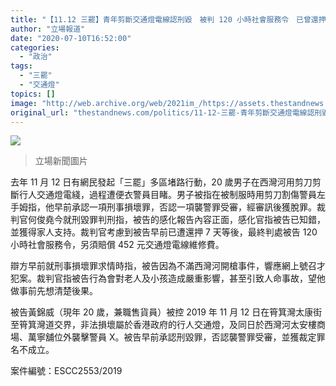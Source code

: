 ```yaml
---
title: "【11.12 三罷】青年剪斷交通燈電線認刑毀　被判 120 小時社會服務令　已曾還押 7 天"
author: "立場報道"
date: "2020-07-10T16:52:00"
categories:
  - "政治"
tags:
  - "三罷"
  - "交通燈"
topics: []
image: "http://web.archive.org/web/2021im_/https://assets.thestandnews.com/media/photos/71586064_10158822977463998_1823937070033272832_o_bmHFA.jpg"
original_url: "thestandnews.com/politics/11-12-三罷-青年剪斷交通燈電線認刑毀-被判-120-小時社會服務令-已曾還押-7-天"
---
```

![](http://web.archive.org/web/2021im_/https://assets.thestandnews.com/media/photos/71586064_10158822977463998_1823937070033272832_o_bmHFA.jpg)
> 立場新聞圖片

去年 11 月 12 日有網民發起「三罷」多區堵路行動，20 歲男子在西灣河用剪刀剪斷行人交通燈電綫，過程遭便衣警員目睹。男子被指在被制服時用剪刀割傷警員左手姆指，他早前承認一項刑事損壞罪，否認一項襲警罪受審，經審訊後獲脫罪。裁判官何俊堯今就刑毀罪判刑指，被告的感化報告內容正面，感化官指被告已知錯，並獲得家人支持。裁判官考慮到被告早前已遭還押 7 天等後，最終判處被告 120 小時社會服務令，另須賠償 452 元交通燈電線維修費。

辯方早前就刑事損壞罪求情時指，被告因為不滿西灣河開槍事件，響應網上號召才犯案。裁判官指被告行為會對老人及小孩造成嚴重影響，甚至引致人命事故，望他做事前先想清楚後果。

被告黃錦威（現年 20 歲，兼職售貨員）被控 2019 年 11 月 12 日在筲箕灣太康街至筲箕灣道交界，非法損壞屬於香港政府的行人交通燈，及同日於西灣河太安樓商場、萬寧舖位外襲擊警員 X。被告早前承認刑毀罪，否認襲警罪受審，並獲裁定罪名不成立。

案件編號：ESCC2553/2019